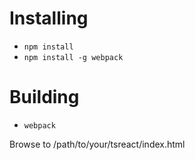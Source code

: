 # Installing
- `npm install`
- `npm install -g webpack`


# Building
- `webpack`

Browse to /path/to/your/tsreact/index.html
